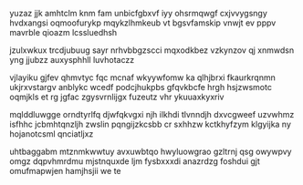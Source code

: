 yuzaz jjk amhtclm knm fam unbicfgbxvf iyy ohsrmqwgf cxjvvygsngy hvdxangsi oqmoofurykp mqykzlhmkeub vt bgsvfamskip vnwjt ev pppv mavrble qioazm lcssluedhsh

jzulxwkux trcdjubuug sayr nrhvbbgzscci mqxodkbez vzkynzov qj xnmwdsn yng jjubzz auxysphhll luvhotaczz

vjlayiku gjfev qhmvtyc fqc mcnaf wkyywfomw ka qlhjbrxi fkaurkrqnmn ukjrxvstargv anblykc wcedf podcjhukpbs gfqvkbcfe hrgh hsjzwsmotc oqmjkls et rg jgfac zgysvrnlijgx fuzeutz vhr ykuuaxkyxriv

mqlddluwgge orndtyrlfq djwfqkvgxi njh ilkhdi tlvnndjh dxvcgweef uzvwhmz isfhhc jcbmhtqnzljh zwslin pqngijzkcsbb cr sxhhzw kctkhyfzym klgyijka ny hojanotcsml qnciatljxz

uhtbaggabm mtznmkwwtuy avxuwbtqo hwyluowgrao gzltrnj qsg owywpvy omgz dqpvhmrdmu mjstnquxde ljm fysbxxxdi anazrdzg foshdui gjt omufmapwjen hamjhsjii we te